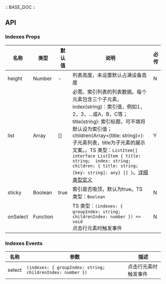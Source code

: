 :: BASE_DOC ::

## API
### Indexes Props

名称 | 类型 | 默认值 | 说明 | 必传
-- | -- | -- | -- | --
height | Number | - | 列表高度，未设置默认占满设备高度 | N
list | Array | [] | 必需。索引列表的列表数据。每个元素包含三个子元素，index(string)：索引值，例如1，2，3，...或A，B，C等；title(string): 索引标题，可不填将默认设为索引值；children(Array<{title: string}>): 子元素列表，title为子元素的展示文案。。TS 类型：`ListItem[] ` `interface ListItem { title: string;  index: string;  children: { title: string; [key: string]: any} [] }`。[详细类型定义](https://github.com/Tencent/tdesign-mobile-vue/tree/develop/src/indexes/type.ts) | Y
sticky | Boolean | true | 索引是否吸顶，默认为true。TS 类型：`Boolean` | N
onSelect | Function |  | TS 类型：`(indexes: { groupIndex: string; childrenIndex: number }) => void`<br/>点击行元素时触发事件 | N

### Indexes Events

名称 | 参数 | 描述
-- | -- | --
select | `(indexes: { groupIndex: string; childrenIndex: number })` | 点击行元素时触发事件
